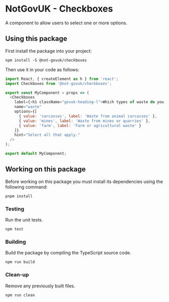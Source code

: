 NotGovUK - Checkboxes
=====================

A component to allow users to select one or more options.


Using this package
------------------

First install the package into your project:

```shell
npm install -S @not-govuk/checkboxes
```

Then use it in your code as follows:

```js
import React, { createElement as h } from 'react';
import Checkboxes from '@not-govuk/checkboxes';

export const MyComponent = props => (
  <Checkboxes
    label={<h1 className="govuk-heading-l">Which types of waste do you transport?</h1>}
    name="waste"
    options={[
      { value: 'carcasses', label: 'Waste from animal carcasses' },
      { value: 'mines', label: 'Waste from mines or quarries' },
      { value: 'farm', label: 'Farm or agricultural waste' }
    ]}
    hint="Select all that apply."
  />
);

export default MyComponent;
```


Working on this package
-----------------------

Before working on this package you must install its dependencies using
the following command:

```shell
pnpm install
```


### Testing

Run the unit tests.

```shell
npm test
```


### Building

Build the package by compiling the TypeScript source code.

```shell
npm run build
```


### Clean-up

Remove any previously built files.

```shell
npm run clean
```
